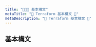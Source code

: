 ```yaml
---
title: "🐳🐳🐳 基本構文"
metaTitle: "🤖 Terraform 基本構文 🤖"
metaDescription: "🤖 Terraform 基本構文 🤖"
---
```


## 基本構文
